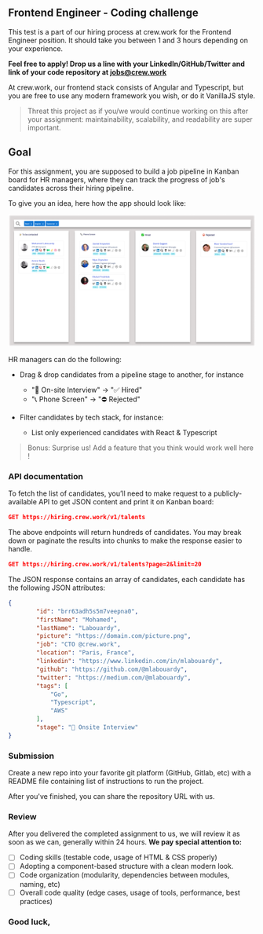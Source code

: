 ## Frontend Engineer - Coding challenge

This test is a part of our hiring process at crew.work for the Frontend Engineer position. It should take you between 1 and 3 hours depending on your experience.

**Feel free to apply! Drop us a line with your LinkedIn/GitHub/Twitter and link of your code repository at [jobs@crew.work](mailto:jobs@crew.work)**

At crew.work, our frontend stack consists of Angular and Typescript, but you are free to use any modern framework you wish, or do it VanillaJS style. 

> Threat this project as if you/we would continue working on this after your assignment: maintainability, scalability, and readability are super important.

## Goal

For this assignment, you are supposed to build a job pipeline in Kanban board for HR managers, where they can track the progress of job's candidates across their hiring pipeline.

To give you an idea, here how the app should look like:

![Mokckup](mockup.png)

HR managers can do the following:

- Drag & drop candidates from a pipeline stage to another, for instance
    - "🏁 On-site Interview" → "✅ Hired"
    - "📞 Phone Screen" → "⛔ Rejected"
   
- Filter candidates by tech stack, for instance:
    - List only experienced candidates with React & Typescript

>  Bonus: Surprise us! Add a feature that you think would work well here !

### API documentation

To fetch the list of candidates, you’ll need to make request to a publicly-available API to get JSON content and print it on Kanban board:

```json
GET https://hiring.crew.work/v1/talents
```

The above endpoints will return hundreds of candidates. You may break down or paginate the results into chunks to make the response easier to handle.

```json
GET https://hiring.crew.work/v1/talents?page=2&limit=20
```

The JSON response contains an array of candidates, each candidate has the following JSON attributes:

```json
{
        "id": "brr63adh5s5m7veepna0",
        "firstName": "Mohamed",
        "lastName": "Labouardy",
        "picture": "https://domain.com/picture.png",
        "job": "CTO @crew.work",
        "location": "Paris, France",
        "linkedin": "https://www.linkedin.com/in/mlabouardy",
        "github": "https://github.com/@mlabouardy",
        "twitter": "https://medium.com/@mlabouardy",
        "tags": [
            "Go",
            "Typescript",
            "AWS"
        ],
        "stage": "🤝 Onsite Interview"
}
```

### Submission

Create a new repo into your favorite git platform (GitHub, Gitlab, etc) with a README file containing list of instructions to run the project.

After you've finished, you can share the repository URL with us.

### Review

After you delivered the completed assignment to us, we will review it as soon as we can, generally within 24 hours. **We pay special attention to:**

- [ ] Coding skills (testable code, usage of HTML & CSS properly)
- [ ] Adopting a component-based structure with a clean modern look.
- [ ] Code organization (modularity, dependencies between modules, naming, etc)
- [ ] Overall code quality (edge cases, usage of tools, performance, best practices)

### Good luck,
